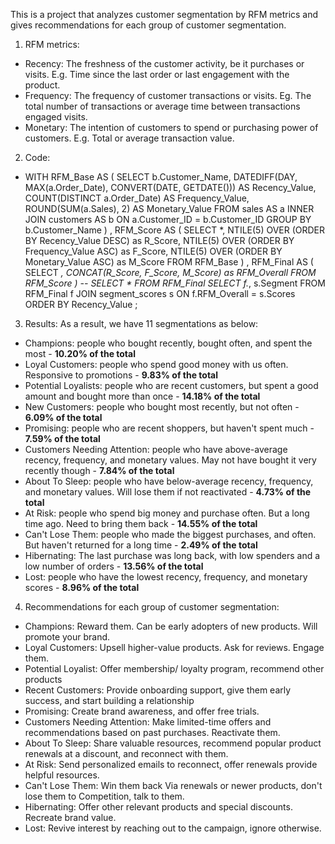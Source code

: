 This is a project that analyzes customer segmentation by RFM metrics and gives recommendations for each group of customer segmentation.
1. RFM metrics:
- Recency: The freshness of the customer activity, be it purchases or visits.
E.g. Time since the last order or last engagement with the product.
- Frequency: The frequency of customer transactions or visits.
Eg. The total number of transactions or average time between transactions engaged visits.
- Monetary: The intention of customers to spend or purchasing power of customers.
E.g. Total or average transaction value.
2. Code:
+ WITH RFM_Base AS
(
SELECT b.Customer_Name,
    DATEDIFF(DAY, MAX(a.Order_Date), CONVERT(DATE, GETDATE())) AS Recency_Value,
    COUNT(DISTINCT a.Order_Date) AS Frequency_Value,
    ROUND(SUM(a.Sales), 2) AS Monetary_Value
FROM sales AS a
INNER JOIN customers AS b ON a.Customer_ID = b.Customer_ID
GROUP BY b.Customer_Name
)
, RFM_Score 
AS
(
  SELECT *,
    NTILE(5) OVER (ORDER BY Recency_Value DESC) as R_Score,
    NTILE(5) OVER (ORDER BY Frequency_Value ASC) as F_Score,
    NTILE(5) OVER (ORDER BY Monetary_Value ASC) as M_Score
  FROM RFM_Base
)
, RFM_Final
AS
(
SELECT *,
  CONCAT(R_Score, F_Score, M_Score) as RFM_Overall
FROM RFM_Score
)
-- SELECT * FROM RFM_Final
SELECT f.*, s.Segment
FROM RFM_Final f
JOIN segment_scores s ON f.RFM_Overall = s.Scores
ORDER BY Recency_Value
; 
3. Results:
As a result, we have 11 segmentations as below:
- Champions: people who bought recently, bought often, and spent the most - **10.20% of the total**
- Loyal Customers: people who spend good money with us often. Responsive to promotions - **9.83% of the total**
- Potential Loyalists: people who are recent customers, but spent a good amount and bought more than once - **14.18% of the total**
- New Customers: people who bought most recently, but not often - **6.09% of the total**
- Promising: people who are recent shoppers, but haven't spent much - **7.59% of the total**
- Customers Needing Attention: people who have above-average recency, frequency, and monetary values. May not have bought it very recently though - **7.84% of the total**
- About To Sleep: people who have below-average recency, frequency, and monetary values. Will lose them if not reactivated - **4.73% of the total**
- At Risk: people who spend big money and purchase often. But a long time ago. Need to bring them back - **14.55% of the total**
- Can't Lose Them: people who made the biggest purchases, and often. But haven't returned for a long time - **2.49% of the total**
- Hibernating: The last purchase was long back, with low spenders and a low number of orders - **13.56% of the total**
- Lost: people who have the lowest recency, frequency, and monetary scores - **8.96% of the total**
4. Recommendations for each group of customer segmentation:
- Champions: Reward them. Can be early adopters of new products. Will promote your brand.
- Loyal Customers: Upsell higher-value products. Ask for reviews. Engage them.
- Potential Loyalist: Offer membership/ loyalty program, recommend other products
- Recent Customers: Provide onboarding support, give them early success, and start building a relationship
- Promising: Create brand awareness, and offer free trials.
- Customers Needing Attention: Make limited-time offers and recommendations based on past purchases. Reactivate them.
- About To Sleep: Share valuable resources, recommend popular product renewals at a discount, and reconnect with them.
- At Risk: Send personalized emails to reconnect, offer renewals provide helpful resources.
- Can't Lose Them: Win them back Via renewals or newer products, don't lose them to Competition, talk to them.
- Hibernating: Offer other relevant products and special discounts. Recreate brand value.
- Lost: Revive interest by reaching out to the campaign, ignore otherwise.


